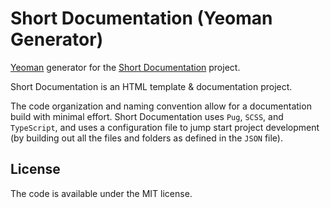 # Short Documentation (Yeoman Generator)

[Yeoman](http://yeoman.io) generator for the [Short Documentation](https://longfilename.github.io/short-documentation/) project.

Short Documentation is an HTML template &amp; documentation project.

The code organization and naming convention allow for a documentation build with minimal effort. Short Documentation uses `Pug`, `SCSS`, and `TypeScript`, and uses a configuration file to jump start project development (by building out all the files and folders as defined in the `JSON` file).

## License

The code is available under the MIT license.

